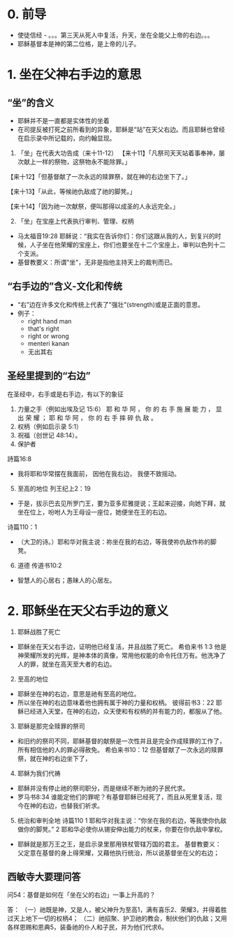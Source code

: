 # 0. 前导
- 使徒信经 - 。。。第三天从死人中复活，升天，坐在全能父上帝的右边。。。
- 耶稣基督本是神的第二位格，是上帝的儿子。
# 1. 坐在父神右手边的意思
## “坐”的含义

- 耶稣并不是一直都是实体性的坐着
- 在司提反被打死之前所看到的异象，耶稣是“站”在天父右边。而且耶稣也曾经在启示录中所记载的，向约翰显现。

1. 「坐」在代表大功告成（来十11-12）
【来十11】「凡祭司天天站着事奉神，屡次献上一样的祭物，这祭物永不能除罪。」

【来十12】「但基督献了一次永远的赎罪祭，就在神的右边坐下了。」

【来十13】「从此，等候祂仇敌成了祂的脚凳。」

【来十14】「因为祂一次献祭，便叫那得以成圣的人永远完全。」

2. 「坐」在宝座上代表执行审判、管理、权柄
- 马太福音19:28 
耶稣说：“我实在告诉你们：你们这跟从我的人，到复兴的时候，人子坐在他荣耀的宝座上，你们也要坐在十二个宝座上，审判以色列十二个支派。
- 基督教要义：所谓"坐"，无非是指他主持天上的裁判而已。
## “右手边的”含义-文化和传统
- “右”边在许多文化和传统上代表了"强壮"(strength)或是正面的意思。
- 例子：
    - right hand man
    - that's right
    - right or wrong
    - menteri kanan
    - 无出其右

## 圣经里提到的“右边”

在圣经中，右手或是右手边，有以下的象征
1. 力量之手（例如出埃及记 15:6）
耶 和 华 阿 ， 你 的 右 手 施 展 能 力 ， 显 出 荣 耀 ； 耶 和 华 阿 ， 你 的 右 手 摔 碎 仇 敌 。
2. 权柄（例如启示录 5:1）
3. 祝福（创世记 48:14）。
4. 保护者

詩篇16:8
- 我将耶和华常摆在我面前， 因他在我右边， 我便不致摇动。
5. 至高的地位
列王纪上2：19
- 于是，拔示巴去见所罗门王，要为亚多尼雅提说；王起来迎接，向她下拜，就坐在位上，吩咐人为王母设一座位，她便坐在王的右边。

诗篇110：1
- （大卫的诗。）耶和华对我主说：祢坐在我的右边，等我使祢仇敌作祢的脚凳。
6. 道德
传道书10:2
- 智慧人的心居右；愚昧人的心居左。



# 2. 耶稣坐在天父右手边的意义

1. 耶稣战胜了死亡

- 耶稣坐在天父右手边，证明他已经复活，并且战胜了死亡。
希伯来书 1:3
他是神荣耀所发的光辉，是神本体的真像，常用他权能的命令托住万有。他洗净了人的罪，就坐在高天至大者的右边。


2. 至高的地位

- 耶稣坐在神的右边，意思是祂有至高的地位。
- 所以坐在神的右边意味着他也拥有属于神的力量和权柄。
彼得前书3：22
耶稣已经进入天堂，在神的右边，众天使和有权柄的并有能力的，都服从了他。

3. 耶稣是那完全赎罪的祭司
- 和旧约的祭司不同，耶稣基督的献祭是一次性并且是完全作成赎罪的工作了，所有相信他的人的罪必得赦免。
希伯来书10：12
但基督献了一次永远的赎罪祭，就在神的右边坐下了，


4. 耶稣为我们代祷
- 耶稣并没有停止祂的祭司职分，而是继续不断为祂的子民代求。
- 罗马书8:34
 谁能定他们的罪呢？有基督耶稣已经死了，而且从死里复活，现今在神的右边，也替我们祈求。
5. 统治和审判全地
诗篇110
1 耶和华对我主说：“你坐在我的右边，等我使你仇敌做你的脚凳。”
2 耶和华必使你从锡安伸出能力的杖来，你要在你仇敌中掌权。
- 耶稣就是那万王之王，是启示录里那用铁杖管辖万国的君主。
基督教要义：
父定意在基督的身上得荣耀，又藉他执行统治，所以说基督坐在父的右边；

## 西敏寺大要理问答
问54：基督是如何在「坐在父的右边」一事上升高的？

答：
（一）祂既是神，又是人，被父神升为至高1，满有喜乐2、荣耀3，并得着胜过天上地下一切的权柄4；
（二）祂招聚、护卫祂的教会，制伏他们的仇敌；又用各样恩赐和恩典5，装备祂的仆人和子民，并为他们代求6。





